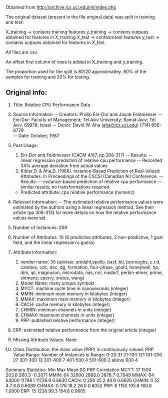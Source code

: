 Obtained from http://archive.ics.uci.edu/ml/index.php

The original dataset (present in the file original.data) was split in training and test:

X_training -> contains training features
y_training -> contains outpues obtained for features in X_training
X_test -> contains test features
y_test -> contains outpues obtained for features in X_test

All files are csv. 

An offset first column of ones is added in X_training and y_training.

The  proportion used for the split is 80/20 approximatley. 80% of the samples
for training and 20% for testing.




## Original info:

1. Title: Relative CPU Performance Data 

2. Source Information
   -- Creators: Phillip Ein-Dor and Jacob Feldmesser
     -- Ein-Dor: Faculty of Management; Tel Aviv University; Ramat-Aviv; 
        Tel Aviv, 69978; Israel
   -- Donor: David W. Aha (aha@ics.uci.edu) (714) 856-8779   
   -- Date: October, 1987
 
3. Past Usage:
    1. Ein-Dor and Feldmesser (CACM 4/87, pp 308-317)
       -- Results: 
          -- linear regression prediction of relative cpu performance
          -- Recorded 34% average deviation from actual values 
    2. Kibler,D. & Aha,D. (1988).  Instance-Based Prediction of
       Real-Valued Attributes.  In Proceedings of the CSCSI (Canadian
       AI) Conference.
       -- Results:
          -- instance-based prediction of relative cpu performance
          -- similar results; no transformations required
    - Predicted attribute: cpu relative performance (numeric)

4. Relevant Information:
   -- The estimated relative performance values were estimated by the authors
      using a linear regression method.  See their article (pp 308-313) for
      more details on how the relative performance values were set.

5. Number of Instances: 209 

6. Number of Attributes: 10 (6 predictive attributes, 2 non-predictive, 
                             1 goal field, and the linear regression's guess)

7. Attribute Information:
   1. vendor name: 30 
      (adviser, amdahl,apollo, basf, bti, burroughs, c.r.d, cambex, cdc, dec, 
       dg, formation, four-phase, gould, honeywell, hp, ibm, ipl, magnuson, 
       microdata, nas, ncr, nixdorf, perkin-elmer, prime, siemens, sperry, 
       sratus, wang)
   2. Model Name: many unique symbols
   3. MYCT: machine cycle time in nanoseconds (integer)
   4. MMIN: minimum main memory in kilobytes (integer)
   5. MMAX: maximum main memory in kilobytes (integer)
   6. CACH: cache memory in kilobytes (integer)
   7. CHMIN: minimum channels in units (integer)
   8. CHMAX: maximum channels in units (integer)
   9. PRP: published relative performance (integer)
  10. ERP: estimated relative performance from the original article (integer)

8. Missing Attribute Values: None

9. Class Distribution: the class value (PRP) is continuously valued.
   PRP Value Range:   Number of Instances in Range:
   0-20               31
   21-100             121
   101-200            27
   201-300            13
   301-400            7
   401-500            4
   501-600            2
   above 600          4

Summary Statistics:
	   Min  Max   Mean    SD      PRP Correlation
   MCYT:   17   1500  203.8   260.3   -0.3071
   MMIN:   64   32000 2868.0  3878.7   0.7949
   MMAX:   64   64000 11796.1 11726.6  0.8630
   CACH:   0    256   25.2    40.6     0.6626
   CHMIN:  0    52    4.7     6.8      0.6089
   CHMAX:  0    176   18.2    26.0     0.6052
   PRP:    6    1150  105.6   160.8    1.0000
   ERP:   15    1238  99.3    154.8    0.9665

